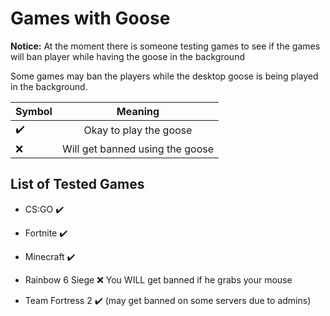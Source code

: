 # Games with Goose
**Notice:** At the moment there is someone testing games to see if the games will ban player while having the goose in the background

Some games may ban the players while the desktop goose is being played in the background.

| Symbol | Meaning                        |
| ------ |:------------------------------:|
| ✔️    | Okay to play the goose          |
| ❌    | Will get banned using the goose |

## List of Tested Games

* CS:GO ✔️ 

* Fortnite ✔️ 

* Minecraft ✔️ 

* Rainbow 6 Siege ❌ You WILL get banned if he grabs your mouse

* Team Fortress 2 ✔️ (may get banned on some servers due to admins)
